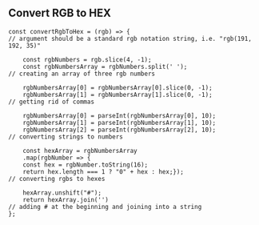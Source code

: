 ## Convert RGB to HEX

	const convertRgbToHex = (rgb) => {
	// argument should be a standard rgb notation string, i.e. "rgb(191, 192, 35)"

	    const rgbNumbers = rgb.slice(4, -1);
	    const rgbNumbersArray = rgbNumbers.split(' ');
	// creating an array of three rgb numbers

	    rgbNumbersArray[0] = rgbNumbersArray[0].slice(0, -1);
	    rgbNumbersArray[1] = rgbNumbersArray[1].slice(0, -1);
	// getting rid of commas

	    rgbNumbersArray[0] = parseInt(rgbNumbersArray[0], 10);
	    rgbNumbersArray[1] = parseInt(rgbNumbersArray[1], 10);
	    rgbNumbersArray[2] = parseInt(rgbNumbersArray[2], 10);
	// converting strings to numbers

	    const hexArray = rgbNumbersArray
		.map(rgbNumber => {
		const hex = rgbNumber.toString(16);
		return hex.length === 1 ? "0" + hex : hex;});
	// converting rgbs to hexes

	    hexArray.unshift("#");
	    return hexArray.join('')
	// adding # at the beginning and joining into a string
	};
	
